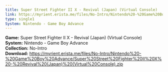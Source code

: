 ```yaml
---
title: Super Street Fighter II X - Revival (Japan) (Virtual Console)
link: https://myrient.erista.me/files/No-Intro/Nintendo%20-%20Game%20Boy%20Advance/Super%20Street%20Fighter%20II%20X%20-%20Revival%20(Japan)%20(Virtual%20Console).zip
type: single1
System: Nintendo - Game Boy Advance
---
```

<b>Game:</b> Super Street Fighter II X - Revival (Japan) (Virtual Console)<br>
<b>System:</b> Nintendo - Game Boy Advance<br>
<b>Collection:</b> No-Intro<br>
<b>Download:</b> https://myrient.erista.me/files/No-Intro/Nintendo%20-%20Game%20Boy%20Advance/Super%20Street%20Fighter%20II%20X%20-%20Revival%20(Japan)%20(Virtual%20Console).zip
